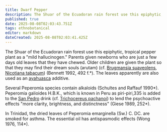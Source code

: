 ```yaml
---
title: Dwarf Pepper
description: The Shuar of the Ecuadoran rain forest use this epiphytic, tropical pepper plant as a "mild hallucinogen." Parents given newborns who are just a few days old...
published: true
date: 2025-08-08T02:03:43.751Z
tags: ethnobotanical
editor: markdown
dateCreated: 2025-08-08T02:03:41.425Z
---
```


The Shuar of the Ecuadoran rain forest use this epiphytic, tropical pepper plant as a "mild hallucinogen." Parents given newborns who are just a few days old leaves that they have chewed. Older children are given the plant so that they may find their dream souls (arutam) (cf. [Brugmansia suaveolens](/en/brugmansia-suaveolens), [Nicotiana tabacum](/en/nicotiana-tabacum)) (Bennett 1992, 492 f.*). The leaves apparently are also used as an [ayahuasca](/en/ethnobotanicals/ayahuasca) additive.

Several Peperomia species contain alkaloids (Schultes and Raffauf 1990*). Peperomia galioides H.B.K., which is known in Peru as piri-piri,335 is added to the [San Pedro](/en/san-pedro) drink (cf. [Trichocereus pachanoi](/en/trichocereus-pachanoi)) to lend the psychoactive effects "more clarity, brightness, and distinctness" (Giese 1989, 252*).

In Trinidad, the dried leaves of Peperomia emarginella (Sw.) C. DC. are smoked for asthma. The essential oil has antispasmodic effects (Wong 1976, 114*).